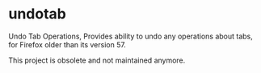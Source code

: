 # undotab
Undo Tab Operations, Provides ability to undo any operations about tabs, for Firefox older than its version 57.

This project is obsolete and not maintained anymore.
